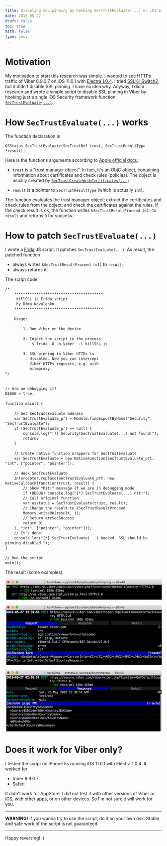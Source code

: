 ```yaml
---
title: Disabling SSL pinning by hooking SecTrustEvaluate(...) on iOS 11
date: 2018-05-27
draft: false
toc: true
math: false
type: post
---
```


# Motivation

My motivation to start this research was simple. I wanted to see HTTPs traffic of Viber 8.9.0.7 on iOS 11.0.1 with [Electra 1.0.4](https://coolstar.org/electra/). I tried [SSLKillSwitch2](https://github.com/nabla-c0d3/ssl-kill-switch2), but it didn't disable SSL pinning. I have no idea why. Anyway, I did a research and wrote a simple script to disable SSL pinning in Viber by hooking just a single iOS Security framework function [`SecTrustEvaluate(...)`](https://developer.apple.com/documentation/security/1394363-sectrustevaluate?language=objc).

# How `SecTrustEvaluate(...)` works

The function declaration is

```
OSStatus SecTrustEvaluate(SecTrustRef trust, SecTrustResultType *result);
```

Here is the functions arguments according to [Apple official docu](https://developer.apple.com/documentation/security/1394363-sectrustevaluate?language=objc):

* `trust` is a "trust manager object". In fact, it's an ObjC object, containing information about certificates and check rules (policies). The object is usually created by [`SecTrustCreateWithCertificates(...)`](https://developer.apple.com/documentation/security/1401555-sectrustcreatewithcertificates?language=objc).

* `result` is a pointer to `SecTrustResultType` (which is actually `int`).

The function evaluates the trust manager object: extract the certificates and check rules from the object, and check the certificates against the rules. If the check result is ok, the function writes `kSecTrustResultProceed (=1)` to `result` and returns `0` for success.

# How to patch `SecTrustEvaluate(...)`

I wrote a [Frida](https://www.frida.re/) JS script. It patches `SecTrustEvaluate(...)`. As result, the patched function

* always writes `kSecTrustResultProceed (=1)` to `result`;
* always returns `0`.

The script code:

```
/*
	****************************************
	 killSSL.js Frida script
	 by Dima Kovalenko
	****************************************
	
	Usage:
		
		1. Run Viber on the device
		
		2. Inject the script to the process:
			$ frida -U -n Viber  -l killSSL.js
		
		3. SSL pinning in Viber HTTPs is
		   disabled. Now you can intercept
		   Viber HTTPs requests, e.g. with
		   mitmproxy.
*/


// Are we debugging it?
DEBUG = true;

function main() {
		
	// Get SecTrustEvaluate address
	var SecTrustEvaluate_prt = Module.findExportByName("Security", "SecTrustEvaluate");
	if (SecTrustEvaluate_prt == null) {
		console.log("[!] Security!SecTrustEvaluate(...) not found!");
		return;
	}
		
	// Create native function wrappers for SecTrustEvaluate
	var SecTrustEvaluate = new NativeFunction(SecTrustEvaluate_prt, "int", ["pointer", "pointer"]);
	
	// Hook SecTrustEvaluate
	Interceptor.replace(SecTrustEvaluate_prt, new NativeCallback(function(trust, result) {
		// Show "hit!" message if we are in debugging mode
		if (DEBUG) console.log("[*] SecTrustEvaluate(...) hit!");
		// Call original function
		var osstatus = SecTrustEvaluate(trust, result);
		// Change the result to kSecTrustResultProceed
		Memory.writeU8(result, 1);
		// Return errSecSuccess
		return 0;
	}, "int", ["pointer", "pointer"]));
	// It's done!
	console.log("[*] SecTrustEvaluate(...) hooked. SSL should be pinning disabled.");	
}

// Run the script
main();
```

The result (some examples):

![](scrn1.png)

![](scrn2.png)

![](scrn3.png)

# Does it work for Viber only?

I tested the script on iPhone 5s running iOS 11.0.1 with Electra 1.0.4. It worked for

* Viber 8.9.0.7
* Safari

It didn't work for AppStore. I did not test it with other versions of Viber or iOS, with other apps, or on other devices. So I'm not sure it will work for you. 

---

__WARNING!__ If you wanna try to use the script, do it on your own risk. Stable and safe work of the script is not guaranteed.

---

Happy reversing! :)